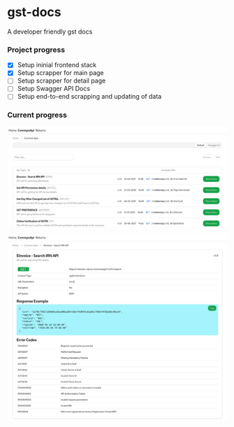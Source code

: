 # gst-docs

A developer friendly gst docs

### Project progress

- [x] Setup ininial frontend stack
- [x] Setup scrapper for main page
- [ ] Setup scrapper for detail page
- [ ] Setup Swagger API Docs
- [ ] Setup end-to-end scrapping and updating of data

### Current progress

![Common API List](public/common-api-list.png "API List page")

![API Detail Page](public/api-detail.png "API Detail Page")
